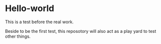# Hello-world
This is a test before the real work. 

Beside to be the first test, this reposotory will also act as a play yard to test other things. 

